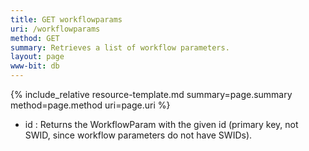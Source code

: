 ```yaml
---
title: GET workflowparams
uri: /workflowparams
method: GET
summary: Retrieves a list of workflow parameters.
layout: page
www-bit: db
---
```


{% include_relative resource-template.md summary=page.summary method=page.method uri=page.uri %}


* id
: Returns the WorkflowParam with the given id (primary key, not SWID, since workflow parameters do not have SWIDs).

